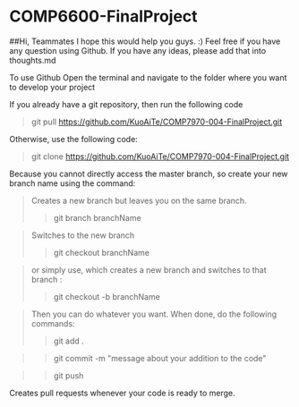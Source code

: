 # COMP6600-FinalProject

##Hi, Teammates
I hope this would help you guys. :)
Feel free if you have any question using Github.
If you have any ideas, please add that into thoughts.md

To use Github
Open the terminal and navigate to the folder where you want to develop your project

If you already have a git repository, then run the following code
>git pull https://github.com/KuoAiTe/COMP7970-004-FinalProject.git

Otherwise, use the following code:
>git clone https://github.com/KuoAiTe/COMP7970-004-FinalProject.git

Because you cannot directly access the master branch, so create your new branch name using the command:

>Creates a new branch but leaves you on the same branch.
>>git branch branchName

>Switches to the new branch
>>git checkout branchName

>or simply use, which creates a new branch and switches to that branch :
>>git checkout -b branchName

>Then you can do whatever you want. When done, do the following commands:
>>git add .

>>git commit -m "message about your addition to the code"

>>git push

Creates pull requests whenever your code is ready to merge.

